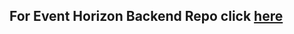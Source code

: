 ## For Event Horizon Backend Repo click [here](https://github.com/DhruvTankalwala/Event-Horizon-Backend.git)
